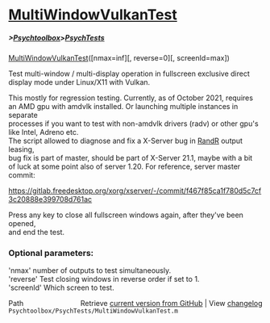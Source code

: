 # [MultiWindowVulkanTest](MultiWindowVulkanTest)
##### >[Psychtoolbox](Psychtoolbox)>[PsychTests](PsychTests)

[MultiWindowVulkanTest](MultiWindowVulkanTest)([nmax=inf][, reverse=0][, screenId=max])  
  
Test multi-window / multi-display operation in fullscreen exclusive direct  
display mode under Linux/X11 with Vulkan.  
  
This mostly for regression testing. Currently, as of October 2021, requires  
an AMD gpu with amdvlk installed. Or launching multiple instances in separate  
processes if you want to test with non-amdvlk drivers (radv) or other gpu's  
like Intel, Adreno etc.  
The script allowed to diagnose and fix a X-Server bug in [RandR](RandR) output leasing,  
bug fix is part of master, should be part of X-Server 21.1, maybe with a bit  
of luck at some point also of server 1.20. For reference, server master commit:  
  
https://gitlab.freedesktop.org/xorg/xserver/-/commit/f467f85ca1f780d5c7cf3c20888e399708d761ac  
  
Press any key to close all fullscreen windows again, after they've been opened,  
and end the test.  
  
### Optional parameters:  
  
'nmax' number of outputs to test simultaneously.  
'reverse' Test closing windows in reverse order if set to 1.  
'screenId' Which screen to test.  




<div class="code_header" style="text-align:right;">
  <span style="float:left;">Path&nbsp;&nbsp;</span> <span class="counter">Retrieve <a href=
  "https://raw.github.com/Psychtoolbox-3/Psychtoolbox-3/beta/Psychtoolbox/PsychTests/MultiWindowVulkanTest.m">current version from GitHub</a> | View <a href=
  "https://github.com/Psychtoolbox-3/Psychtoolbox-3/commits/beta/Psychtoolbox/PsychTests/MultiWindowVulkanTest.m">changelog</a></span>
</div>
<div class="code">
  <code>Psychtoolbox/PsychTests/MultiWindowVulkanTest.m</code>
</div>

